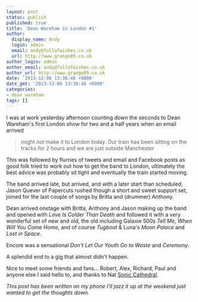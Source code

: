 ```yaml
---
layout: post
status: publish
published: true
title: 'Dean Wareham in London #1'
author:
  display_name: Andy
  login: admin
  email: andy@fullofwishes.co.uk
  url: http://www.grange85.co.uk
author_login: admin
author_email: andy@fullofwishes.co.uk
author_url: http://www.grange85.co.uk
date: '2013-12-06 13:36:46 +0000'
date_gmt: '2013-12-06 13:36:46 +0000'
categories:
- dean wareham
tags: []
---
```

<p>I was at work yesterday afternoon counting down the seconds to Dean Wareham's first London show for two and a half years when an email arrived </p>
<blockquote><p>might not make it to London today. Our train has been sitting on the tracks for 2 hours and we are just outside Manchester</p></blockquote>
<p>This was followed by flurries of tweets and email and Facebook posts as good folk tried to work out how to get the band to London, ultimately the best advice was probably sit tight and eventually the train started moving.</p>
<p>The band arrived late, but arrived, and with a later start than scheduled, Jason Quever of Papercuts rushed though a short and sweet support set, joined for the last couple of songs by Britta and (drummer) Anthony.</p>
<p>Dean arrived onstage with Britta, Anthony and Jason making up the band and opened with <em>Love Is Colder Than Death</em> and followed it with a very wonderful set of new and old, the old including Galaxie 500s <em>Tell Me</em>, <em>When Will You Come Home</em>, and of course<em> Tugboat </em>& Luna's <em>Moon Palace</em> and <em>Lost in Space</em>.</p>
<p>Encore was a sensational <em>Don't Let Our Youth Go to Waste</em> and <em>Ceremony</em>.</p>
<p>A splendid end to a gig that almost didn't happen.</p>
<p>Nice to meet some friends and fans... Robert, Alex, Richard, Paul and anyone else I said hello to, and thanks to Nat <a href="http://www.soniccathedral.co.uk/">Sonic Cathedral</a>.</p>
<p><em>This post has been written on my phone I'll jazz it up at the weekend just wanted to get the thoughts down.</em></p>
